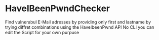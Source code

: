 # HaveIBeenPwndChecker
Find vulnerabul E-Mail adresses by providing only first and lastname by trying diffret combinations using the HaveIbeenPwnd API 
No CLI you can edit the Script for your own purpuse 
